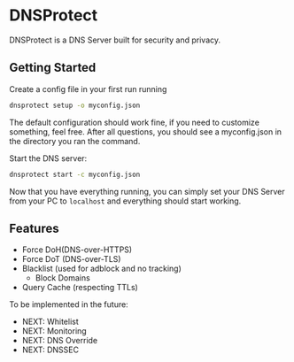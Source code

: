 # DNSProtect

DNSProtect is a DNS Server built for security and privacy.

## Getting Started

Create a config file in your first run running
```bash
dnsprotect setup -o myconfig.json
```
The default configuration should work fine, if you need to customize something, feel free. After all questions, you should see a myconfig.json in the directory you ran the command.

Start the DNS server:
```bash
dnsprotect start -c myconfig.json
```

Now that you have everything running, you can simply set your DNS Server from your PC to `localhost` and everything should start working.


## Features
- Force DoH(DNS-over-HTTPS)
- Force DoT (DNS-over-TLS)
- Blacklist (used for adblock and no tracking)
  - Block Domains
- Query Cache (respecting TTLs)

To be implemented in the future:
- NEXT: Whitelist
- NEXT: Monitoring
- NEXT: DNS Override
- NEXT: DNSSEC

